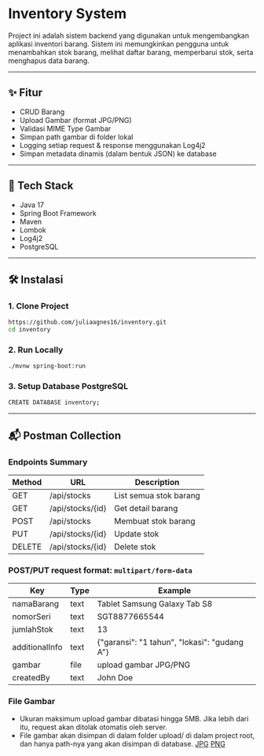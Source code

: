 # Inventory System

Project ini adalah sistem backend yang digunakan untuk mengembangkan aplikasi inventori barang. Sistem ini memungkinkan pengguna untuk menambahkan stok barang, melihat daftar barang, memperbarui stok, serta menghapus data barang.

---

## ✨ Fitur

- CRUD Barang
- Upload Gambar (format JPG/PNG)
- Validasi MIME Type Gambar
- Simpan path gambar di folder lokal
- Logging setiap request & response menggunakan Log4j2
- Simpan metadata dinamis (dalam bentuk JSON) ke database

---

## 🧰 Tech Stack

- Java 17
- Spring Boot Framework
- Maven
- Lombok
- Log4j2
- PostgreSQL

---

## 🛠️ Instalasi

### 1. Clone Project

```bash
https://github.com/juliaagnes16/inventory.git
cd inventory
```
### 2. Run Locally
```bash
./mvnw spring-boot:run
```
### 3. Setup Database PostgreSQL
```bash
CREATE DATABASE inventory;
```

---

## 📬 Postman Collection

### Endpoints Summary
| Method | URL | Description |
|---|---|---|
| GET | /api/stocks | List semua stok barang |
| GET | /api/stocks/{id} | Get detail barang |
| POST | /api/stocks | Membuat stok barang |
| PUT | /api/stocks/{id} | Update stok |
| DELETE | /api/stocks/{id} | Delete stok |

### POST/PUT request format: `multipart/form-data`
| Key | Type | Example |
|---|---|---|
| namaBarang | text | Tablet Samsung Galaxy Tab S8 |
| nomorSeri | text | SGT8877665544 |
| jumlahStok | text | 13 |
| additionalInfo | text | {"garansi": "1 tahun", "lokasi": "gudang A"} |
| gambar | file | upload gambar JPG/PNG |
| createdBy | text | John Doe |

### File Gambar
- Ukuran maksimum upload gambar dibatasi hingga 5MB. Jika lebih dari itu, request akan ditolak otomatis oleh server.
- File gambar akan disimpan di dalam folder upload/ di dalam project root, dan hanya path-nya yang akan disimpan di database.
[JPG](https://encrypted-tbn0.gstatic.com/images?q=tbn:ANd9GcTcGehYJJfX1s1101GYrkmvkLj-zOtAMGgKWA&s)
[PNG](https://png.pngtree.com/png-vector/20231127/ourmid/pngtree-test-red-flat-icon-isolated-product-png-image_10722512.png)
